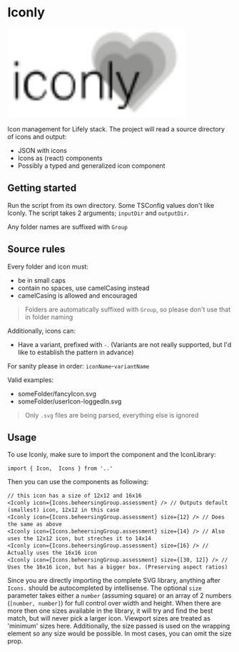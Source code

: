 # Iconly

<img src="iconly-logo.svg" width="400" height="200">

Icon management for Lifely stack. The project will read a source directory of icons and output:

- JSON with icons
- Icons as (react) components
- Possibly a typed and generalized icon component

## Getting started

Run the script from its own directory. Some TSConfig values don't like Iconly. The script takes 2 arguments; `inputDir` and `outputDir`.

Any folder names are suffixed with `Group`

## Source rules

Every folder and icon must:

- be in small caps
- contain no spaces, use camelCasing instead
- camelCasing is allowed and encouraged

> Folders are automatically suffixed with `Group`, so please don't use that in folder naming

Additionally, icons can:

- Have a variant, prefixed with `-`. (Variants are not really supported, but I'd like to establish the pattern in advance)

For sanity please in order: `iconName`-`variantName`

Valid examples:

- someFolder/fancyIcon.svg
- someFolder/userIcon-loggedIn.svg

> Only `.svg` files are being parsed, everything else is ignored

## Usage

To use Iconly, make sure to import the component and the IconLibrary:

```JS
import { Icon,  Icons } from '..'
```

Then you can use the components as following:

```JS
// this icon has a size of 12x12 and 16x16
<Iconly icon={Icons.beheersingGroup.assessment} /> // Outputs default (smallest) icon, 12x12 in this case
<Iconly icon={Icons.beheersingGroup.assessment} size={12} /> // Does the same as above
<Iconly icon={Icons.beheersingGroup.assessment} size={14} /> // Also uses the 12x12 icon, but streches it to 14x14
<Iconly icon={Icons.beheersingGroup.assessment} size={16} /> // Actually uses the 16x16 icon
<Iconly icon={Icons.beheersingGroup.assessment} size={[30, 12]} /> // Uses the 16x16 icon, but has a bigger box. (Preserving aspect ratios)
```

Since you are directly importing the complete SVG library, anything after `Icons.` should be autocompleted by intellisense. The optional `size` parameter takes either a `number` (assuming square) or an array of 2 numbers (`[number, number]`) for full control over width and height. When there are more then one sizes available in the library, it will try and find the best match, but will never pick a larger icon. Viewport sizes are treated as 'minimum' sizes here. Additionally, the size passed is used on the wrapping element so any size would be possible. In most cases, you can omit the size prop.
